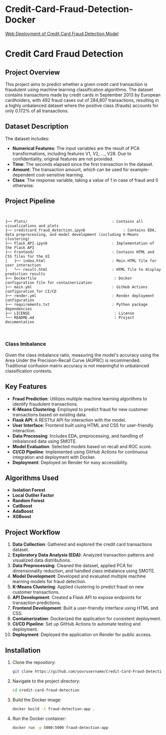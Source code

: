 # Credit-Card-Fraud-Detection-Docker

[Web Deployment of Credit Card Fraud Detection Model](https://github.com/user-attachments/assets/b5496b39-a03f-4931-9182-3ed3d560e535)

# Credit Card Fraud Detection

## Project Overview

This project aims to predict whether a given credit card transaction is fraudulent using machine learning classification algorithms. The dataset contains transactions made by credit cards in September 2013 by European cardholders, with 492 fraud cases out of 284,807 transactions, resulting in a highly unbalanced dataset where the positive class (frauds) accounts for only 0.172% of all transactions.

## Dataset Description

The dataset includes:

- **Numerical Features**: The input variables are the result of PCA transformations, including features V1, V2, …, V28. Due to confidentiality, original features are not provided.
- **Time**: The seconds elapsed since the first transaction in the dataset.
- **Amount**: The transaction amount, which can be used for example-dependent cost-sensitive learning.
- **Class**: The response variable, taking a value of 1 in case of fraud and 0 otherwise.

## Project Pipeline
```


├── Plots/                                      : Contains all visualizations and plots
├── creditcard_fraud_detection.ipynb                 : Contains EDA, data preprocessing, and model development (including K-Means clustering)
├── Flask_API.ipynb                             : Implementation of the Flask API
├── Frontend/                                   : Contains HTML and CSS files for the UI
│   ├── index.html                              : Main HTML file for user interaction
│   └── result.html                             : HTML file to display prediction results
├── Dockerfile                                   : Docker configuration file for containerization
├── main.yml                                    : GitHub Actions configuration for CI/CD
├── render.yml                                  : Render deployment configuration
├── requirements.txt                            : Python package dependencies
├── LICENSE                                      : License
└── README.md                                    : Project documentation

```
<br/>


### Class Imbalance

Given the class imbalance ratio, measuring the model's accuracy using the Area Under the Precision-Recall Curve (AUPRC) is recommended. Traditional confusion matrix accuracy is not meaningful in unbalanced classification contexts.

## Key Features

- **Fraud Prediction**: Utilizes multiple machine learning algorithms to identify fraudulent transactions.
- **K-Means Clustering**: Employed to predict fraud for new customer transactions based on existing data.
- **Flask API**: A RESTful API for interaction with the model.
- **User Interface**: Frontend built using HTML and CSS for user-friendly interaction.
- **Data Processing**: Includes EDA, preprocessing, and handling of imbalanced data using SMOTE.
- **Model Evaluation**: Selected models based on recall and ROC score.
- **CI/CD Pipeline**: Implemented using GitHub Actions for continuous integration and deployment with Docker.
- **Deployment**: Deployed on Render for easy accessibility.

## Algorithms Used

- **Isolation Forest**
- **Local Outlier Factor**
- **Random Forest**
- **CatBoost**
- **AdaBoost**
- **XGBoost**

## Project Workflow

1. **Data Collection**: Gathered and explored the credit card transactions dataset.
2. **Exploratory Data Analysis (EDA)**: Analyzed transaction patterns and visualized data distributions.
3. **Data Preprocessing**: Cleaned the dataset, applied PCA for dimensionality reduction, and handled class imbalance using SMOTE.
4. **Model Development**: Developed and evaluated multiple machine learning models for fraud detection.
5. **K-Means Clustering**: Applied clustering to predict fraud on new customer transactions.
6. **API Development**: Created a Flask API to expose endpoints for transaction predictions.
7. **Frontend Development**: Built a user-friendly interface using HTML and CSS.
8. **Containerization**: Dockerized the application for consistent deployment.
9. **CI/CD Pipeline**: Set up GitHub Actions to automate testing and deployment.
10. **Deployment**: Deployed the application on Render for public access.

## Installation

1. Clone the repository:
   ```bash
   git clone https://github.com/yourusername/Credit-Card-Fraud-Detection-Docker.git
   
2. Navigate to the project directory:
    ```bash
   cd credit-card-fraud-detection

3. Build the Docker image:
    ```bash
   docker build -t fraud-detection-app .
4. Run the Docker container:
    ```bash
   docker run -p 5000:5000 fraud-detection-app
    ```









